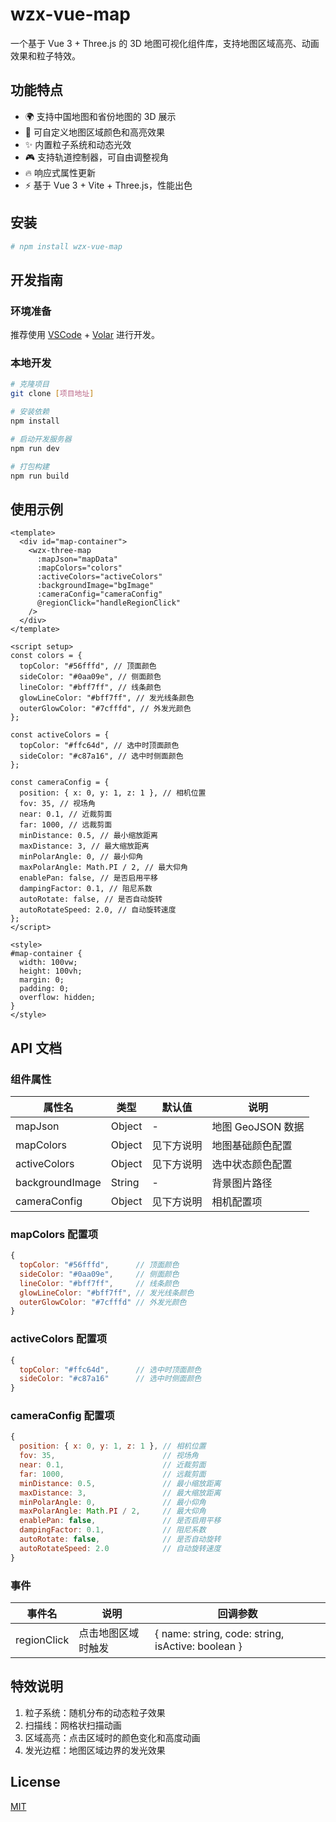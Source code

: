 # wzx-vue-map

一个基于 Vue 3 + Three.js 的 3D 地图可视化组件库，支持地图区域高亮、动画效果和粒子特效。

## 功能特点

- 🌍 支持中国地图和省份地图的 3D 展示
- 🎨 可自定义地图区域颜色和高亮效果
- ✨ 内置粒子系统和动态光效
- 🎮 支持轨道控制器，可自由调整视角
- 🔥 响应式属性更新
- ⚡️ 基于 Vue 3 + Vite + Three.js，性能出色

## 安装

```bash
# npm install wzx-vue-map
```

## 开发指南

### 环境准备

推荐使用 [VSCode](https://code.visualstudio.com/) + [Volar](https://marketplace.visualstudio.com/items?itemName=Vue.volar) 进行开发。

### 本地开发

```bash
# 克隆项目
git clone [项目地址]

# 安装依赖
npm install

# 启动开发服务器
npm run dev

# 打包构建
npm run build
```

## 使用示例

```vue
<template>
  <div id="map-container">
    <wzx-three-map
      :mapJson="mapData"
      :mapColors="colors"
      :activeColors="activeColors"
      :backgroundImage="bgImage"
      :cameraConfig="cameraConfig"
      @regionClick="handleRegionClick"
    />
  </div>
</template>

<script setup>
const colors = {
  topColor: "#56fffd", // 顶面颜色
  sideColor: "#0aa09e", // 侧面颜色
  lineColor: "#bff7ff", // 线条颜色
  glowLineColor: "#bff7ff", // 发光线条颜色
  outerGlowColor: "#7cfffd", // 外发光颜色
};

const activeColors = {
  topColor: "#ffc64d", // 选中时顶面颜色
  sideColor: "#c87a16", // 选中时侧面颜色
};

const cameraConfig = {
  position: { x: 0, y: 1, z: 1 }, // 相机位置
  fov: 35, // 视场角
  near: 0.1, // 近裁剪面
  far: 1000, // 远裁剪面
  minDistance: 0.5, // 最小缩放距离
  maxDistance: 3, // 最大缩放距离
  minPolarAngle: 0, // 最小仰角
  maxPolarAngle: Math.PI / 2, // 最大仰角
  enablePan: false, // 是否启用平移
  dampingFactor: 0.1, // 阻尼系数
  autoRotate: false, // 是否自动旋转
  autoRotateSpeed: 2.0, // 自动旋转速度
};
</script>

<style>
#map-container {
  width: 100vw;
  height: 100vh;
  margin: 0;
  padding: 0;
  overflow: hidden;
}
</style>
```

## API 文档

### 组件属性

| 属性名          | 类型   | 默认值     | 说明              |
| --------------- | ------ | ---------- | ----------------- |
| mapJson         | Object | -          | 地图 GeoJSON 数据 |
| mapColors       | Object | 见下方说明 | 地图基础颜色配置  |
| activeColors    | Object | 见下方说明 | 选中状态颜色配置  |
| backgroundImage | String | -          | 背景图片路径      |
| cameraConfig    | Object | 见下方说明 | 相机配置项        |

### mapColors 配置项

```js
{
  topColor: "#56fffd",      // 顶面颜色
  sideColor: "#0aa09e",     // 侧面颜色
  lineColor: "#bff7ff",     // 线条颜色
  glowLineColor: "#bff7ff", // 发光线条颜色
  outerGlowColor: "#7cfffd" // 外发光颜色
}
```

### activeColors 配置项

```js
{
  topColor: "#ffc64d",      // 选中时顶面颜色
  sideColor: "#c87a16"      // 选中时侧面颜色
}
```

### cameraConfig 配置项

```js
{
  position: { x: 0, y: 1, z: 1 }, // 相机位置
  fov: 35,                        // 视场角
  near: 0.1,                      // 近裁剪面
  far: 1000,                      // 远裁剪面
  minDistance: 0.5,               // 最小缩放距离
  maxDistance: 3,                 // 最大缩放距离
  minPolarAngle: 0,               // 最小仰角
  maxPolarAngle: Math.PI / 2,     // 最大仰角
  enablePan: false,               // 是否启用平移
  dampingFactor: 0.1,             // 阻尼系数
  autoRotate: false,              // 是否自动旋转
  autoRotateSpeed: 2.0            // 自动旋转速度
}
```

### 事件

| 事件名      | 说明               | 回调参数                                          |
| ----------- | ------------------ | ------------------------------------------------- |
| regionClick | 点击地图区域时触发 | { name: string, code: string, isActive: boolean } |

## 特效说明

1. 粒子系统：随机分布的动态粒子效果
2. 扫描线：网格状扫描动画
3. 区域高亮：点击区域时的颜色变化和高度动画
4. 发光边框：地图区域边界的发光效果

## License

[MIT](LICENSE)

